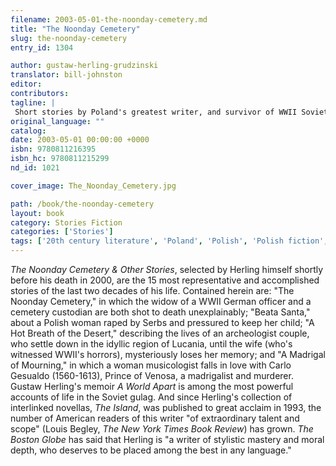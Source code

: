 ```yaml
---
filename: 2003-05-01-the-noonday-cemetery.md
title: "The Noonday Cemetery"
slug: the-noonday-cemetery
entry_id: 1304

author: gustaw-herling-grudzinski
translator: bill-johnston
editor: 
contributors: 
tagline: |
 Short stories by Poland's greatest writer, and survivor of WWII Soviet labor prison camps.
original_language: ""
catalog: 
date: 2003-05-01 00:00:00 +0000 
isbn: 9780811216395
isbn_hc: 9780811215299
nd_id: 1021

cover_image: The_Noonday_Cemetery.jpg

path: /book/the-noonday-cemetery
layout: book
category: Stories Fiction
categories: ['Stories']
tags: ['20th century literature', 'Poland', 'Polish', 'Polish fiction', 'Slavic literature', 'stories', 'World War II']
---
```

*The Noonday Cemetery & Other Stories*, selected by Herling himself shortly before his death in 2000, are the 15 most representative and accomplished stories of the last two decades of his life. Contained herein are: "The Noonday Cemetery," in which the widow of a WWII German officer and a cemetery custodian are both shot to death unexplainably; "Beata Santa," about a Polish woman raped by Serbs and pressured to keep her child; "A Hot Breath of the Desert," describing the lives of an archeologist couple, who settle down in the idyllic region of Lucania, until the wife (who's witnessed WWII's horrors), mysteriously loses her memory; and "A Madrigal of Mourning," in which a woman musicologist falls in love with Carlo Gesualdo (1560-1613), Prince of Venosa, a madrigalist and murderer. Gustaw Herling's memoir *A World Apart* is among the most powerful accounts of life in the Soviet gulag. And since Herling's collection of interlinked novellas, *The Island*, was published to great acclaim in 1993, the number of American readers of this writer "of extraordinary talent and scope" (Louis Begley, *The New York Times Book Review*) has grown. *The Boston Globe* has said that Herling is "a writer of stylistic mastery and moral depth, who deserves to be placed among the best in any language."





